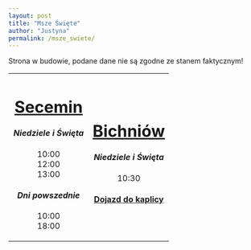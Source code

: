 ```yaml
---
layout: post
title: "Msze Święte"
author: "Justyna"
permalink: /msze_swiete/
---
```

Strona w budowie, podane dane nie są zgodne ze stanem faktycznym!

  
  <table width="100%" cellspacing="0" cellpadding="0">
<tr>
     <td width="50%">
 <center> <u><h1> Secemin</h1></u>
  <i><h4>Niedziele i Święta</h4></i>
10:00<br>
12:00<br>
13:00<br>

<i><h4> Dni powszednie</h4></i>
10:00<br>
18:00<br>
</ul> </center>
     </td>
     <td width="50%">
   <center><u><h1>Bichniów</h1></u>
     <i><h4>Niedziele i Święta</h4></i>

10:30<br>
<h4> <a href="https://goo.gl/maps/LJid29AeSeT2">Dojazd do kaplicy</a></h4>
  </center>
     </td>
</tr>
</table>



